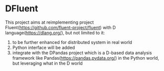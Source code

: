 # DFluent
This project aims at reimplementing project Fluent(https://github.com/fluent-project/fluent) with D language(https://dlang.org/), but not limited to it:
1. to be further enhanced for distributed system in real world  
2. Python interface will be added
3. integrate with the DPandas project which is a D-based data analysis framework like Pandas(https://pandas.pydata.org/) in the Python world,
   but leveraging what in the D world  
